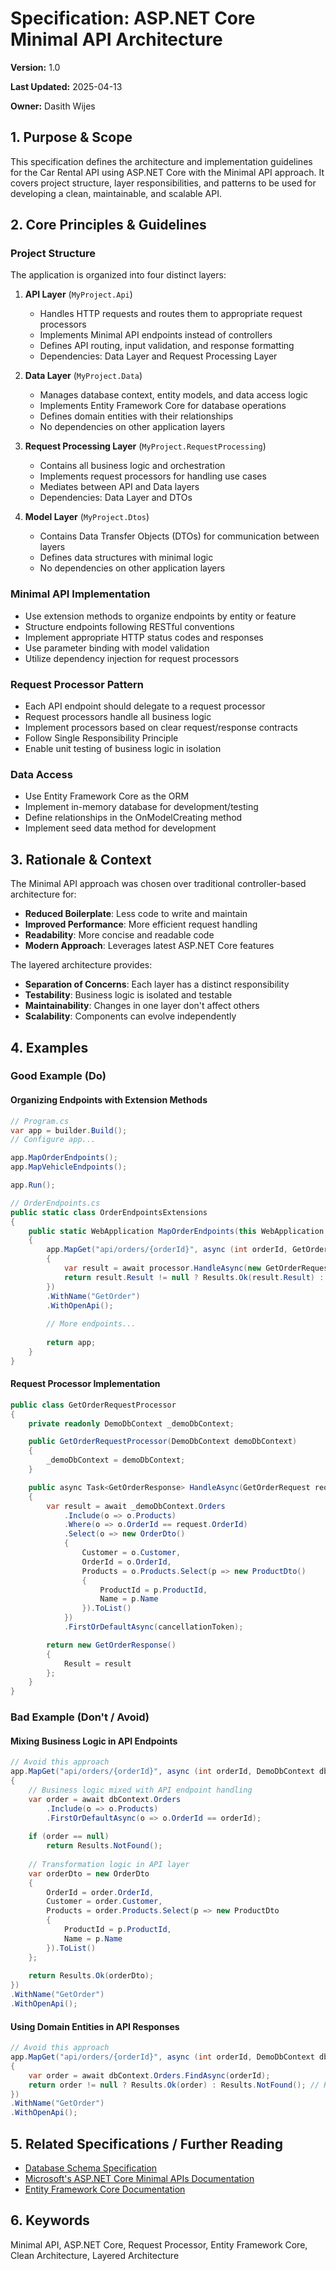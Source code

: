 # Specification: ASP.NET Core Minimal API Architecture

**Version:** 1.0

**Last Updated:** 2025-04-13

**Owner:** Dasith Wijes

## 1. Purpose & Scope

This specification defines the architecture and implementation guidelines for the Car Rental API using ASP.NET Core with the Minimal API approach. It covers project structure, layer responsibilities, and patterns to be used for developing a clean, maintainable, and scalable API.

## 2. Core Principles & Guidelines

### Project Structure

The application is organized into four distinct layers:

1. **API Layer** (`MyProject.Api`)
   * Handles HTTP requests and routes them to appropriate request processors
   * Implements Minimal API endpoints instead of controllers
   * Defines API routing, input validation, and response formatting
   * Dependencies: Data Layer and Request Processing Layer

2. **Data Layer** (`MyProject.Data`)
   * Manages database context, entity models, and data access logic
   * Implements Entity Framework Core for database operations
   * Defines domain entities with their relationships
   * No dependencies on other application layers

3. **Request Processing Layer** (`MyProject.RequestProcessing`)
   * Contains all business logic and orchestration
   * Implements request processors for handling use cases
   * Mediates between API and Data layers
   * Dependencies: Data Layer and DTOs

4. **Model Layer** (`MyProject.Dtos`)
   * Contains Data Transfer Objects (DTOs) for communication between layers
   * Defines data structures with minimal logic
   * No dependencies on other application layers

### Minimal API Implementation

* Use extension methods to organize endpoints by entity or feature
* Structure endpoints following RESTful conventions
* Implement appropriate HTTP status codes and responses
* Use parameter binding with model validation
* Utilize dependency injection for request processors

### Request Processor Pattern

* Each API endpoint should delegate to a request processor
* Request processors handle all business logic
* Implement processors based on clear request/response contracts
* Follow Single Responsibility Principle
* Enable unit testing of business logic in isolation

### Data Access

* Use Entity Framework Core as the ORM
* Implement in-memory database for development/testing
* Define relationships in the OnModelCreating method
* Implement seed data method for development

## 3. Rationale & Context

The Minimal API approach was chosen over traditional controller-based architecture for:

* **Reduced Boilerplate**: Less code to write and maintain
* **Improved Performance**: More efficient request handling
* **Readability**: More concise and readable code
* **Modern Approach**: Leverages latest ASP.NET Core features

The layered architecture provides:

* **Separation of Concerns**: Each layer has a distinct responsibility
* **Testability**: Business logic is isolated and testable
* **Maintainability**: Changes in one layer don't affect others
* **Scalability**: Components can evolve independently

## 4. Examples

### Good Example (Do)

#### Organizing Endpoints with Extension Methods

```csharp
// Program.cs
var app = builder.Build();
// Configure app...

app.MapOrderEndpoints();
app.MapVehicleEndpoints();

app.Run();

// OrderEndpoints.cs
public static class OrderEndpointsExtensions
{
    public static WebApplication MapOrderEndpoints(this WebApplication app)
    {
        app.MapGet("api/orders/{orderId}", async (int orderId, GetOrderRequestProcessor processor) =>
        {
            var result = await processor.HandleAsync(new GetOrderRequest { OrderId = orderId });
            return result.Result != null ? Results.Ok(result.Result) : Results.NotFound();
        })
        .WithName("GetOrder")
        .WithOpenApi();
        
        // More endpoints...
        
        return app;
    }
}
```

#### Request Processor Implementation

```csharp
public class GetOrderRequestProcessor
{
    private readonly DemoDbContext _demoDbContext;

    public GetOrderRequestProcessor(DemoDbContext demoDbContext)
    {
        _demoDbContext = demoDbContext;
    }

    public async Task<GetOrderResponse> HandleAsync(GetOrderRequest request, CancellationToken cancellationToken = default)
    {
        var result = await _demoDbContext.Orders
            .Include(o => o.Products)
            .Where(o => o.OrderId == request.OrderId)
            .Select(o => new OrderDto()
            {
                Customer = o.Customer,
                OrderId = o.OrderId,
                Products = o.Products.Select(p => new ProductDto()
                {
                    ProductId = p.ProductId,
                    Name = p.Name
                }).ToList()
            })
            .FirstOrDefaultAsync(cancellationToken);

        return new GetOrderResponse()
        {
            Result = result
        };
    }
}
```

### Bad Example (Don't / Avoid)

#### Mixing Business Logic in API Endpoints

```csharp
// Avoid this approach
app.MapGet("api/orders/{orderId}", async (int orderId, DemoDbContext dbContext) =>
{
    // Business logic mixed with API endpoint handling
    var order = await dbContext.Orders
        .Include(o => o.Products)
        .FirstOrDefaultAsync(o => o.OrderId == orderId);
        
    if (order == null)
        return Results.NotFound();
        
    // Transformation logic in API layer
    var orderDto = new OrderDto
    {
        OrderId = order.OrderId,
        Customer = order.Customer,
        Products = order.Products.Select(p => new ProductDto
        {
            ProductId = p.ProductId,
            Name = p.Name
        }).ToList()
    };
    
    return Results.Ok(orderDto);
})
.WithName("GetOrder")
.WithOpenApi();
```

#### Using Domain Entities in API Responses

```csharp
// Avoid this approach
app.MapGet("api/orders/{orderId}", async (int orderId, DemoDbContext dbContext) =>
{
    var order = await dbContext.Orders.FindAsync(orderId);
    return order != null ? Results.Ok(order) : Results.NotFound(); // Returning domain entity directly
})
.WithName("GetOrder")
.WithOpenApi();
```

## 5. Related Specifications / Further Reading

- [Database Schema Specification](/home/dasith/repos/VibeCodingBreadcrumbDemo/.github/.copilot/specifications/database/main.spec.md)
- [Microsoft's ASP.NET Core Minimal APIs Documentation](https://docs.microsoft.com/en-us/aspnet/core/fundamentals/minimal-apis)
- [Entity Framework Core Documentation](https://docs.microsoft.com/en-us/ef/core/)

## 6. Keywords

Minimal API, ASP.NET Core, Request Processor, Entity Framework Core, Clean Architecture, Layered Architecture
